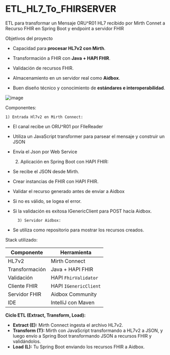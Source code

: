 # ETL_HL7_To_FHIRSERVER
ETL para transformar un Mensaje ORU^R01 HL7 recibido por Mirth Connet a Recurso FHIR en Spring Boot y endpoint a servidor FHIR

Objetivos del proyecto

- Capacidad para **procesar HL7v2 con Mirth**.
    
- Transformación a FHIR con **Java + HAPI FHIR**.
    
- Validación de recursos FHIR.
    
- Almacenamiento en un servidor real como **Aidbox**.
    
- Buen diseño técnico y conocimiento de **estándares e interoperabilidad**.

![image](https://github.com/user-attachments/assets/78a06fea-f3c5-4b65-9cc7-5cac842971b3)

Componentes:

	1) Entrada Hl7v2 en Mirth Connect:
	
- El canal recibe un ORU^R01 por FIleReader
- Utiliza un JavaScript transformer para parsear el mensaje y construir un JSON
- Envía el Json por Web Service
	
	2)  Aplicación en Spring Boot con HAPI FHIR:
	
- Se recibe el JSON desde Mirth.
- Crear instancias de FHIR con HAPI FHIR.
- Validar el recurso generado antes de enviar a Aidbox
- Si no es válido, se logea el error.
- Si la validación es exitosa IGenericClient para POST hacía Aidbox.
		
		3) Servidor Aidbox:
		
* Se utiliza como repositorio para mostrar los recursos creados.

Stack utilizado:

| Componente     | Herramienta           |
| -------------- | --------------------- |
| HL7v2          | Mirth Connect         |
| Transformación | Java + HAPI FHIR      |
| Validación     | HAPI `FhirValidator`  |
| Cliente FHIR   | HAPI `IGenericClient` |
| Servidor FHIR  | Aidbox Community      |
| IDE            | IntelliJ con Maven    |

**Ciclo ETL (Extract, Transform, Load):**

- **Extract (E):** Mirth Connect ingesta el archivo HL7v2.
- **Transform (T):** Mirth con JavaScript transformando a  HL7v2 a JSON, y luego envío a Spring Boot transformando JSON a recursos FHIR y validándolos.
- **Load (L):** Tu Spring Boot enviando los recursos FHIR a Aidbox.
